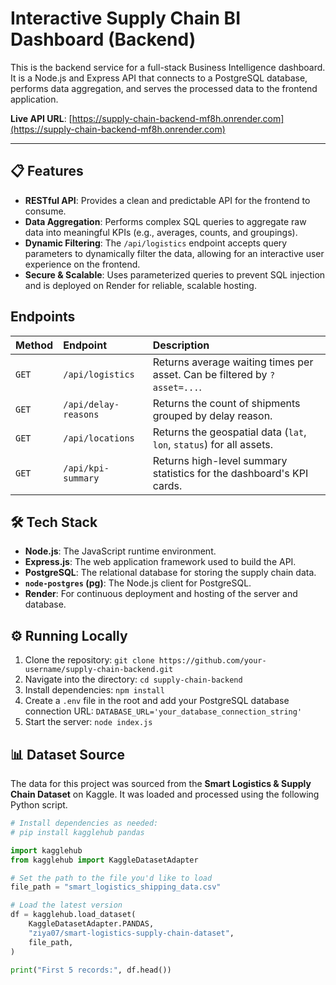 # Interactive Supply Chain BI Dashboard (Backend)

This is the backend service for a full-stack Business Intelligence dashboard. It is a Node.js and Express API that connects to a PostgreSQL database, performs data aggregation, and serves the processed data to the frontend application.

**Live API URL**: [https://supply-chain-backend-mf8h.onrender.com](https://supply-chain-backend-mf8h.onrender.com)

---

## 📋 Features

* **RESTful API**: Provides a clean and predictable API for the frontend to consume.
* **Data Aggregation**: Performs complex SQL queries to aggregate raw data into meaningful KPIs (e.g., averages, counts, and groupings).
* **Dynamic Filtering**: The `/api/logistics` endpoint accepts query parameters to dynamically filter the data, allowing for an interactive user experience on the frontend.
* **Secure & Scalable**: Uses parameterized queries to prevent SQL injection and is deployed on Render for reliable, scalable hosting.

## Endpoints

| Method | Endpoint                    | Description                                                              |
| :----- | :-------------------------- | :----------------------------------------------------------------------- |
| `GET`  | `/api/logistics`            | Returns average waiting times per asset. Can be filtered by `?asset=...`. |
| `GET`  | `/api/delay-reasons`        | Returns the count of shipments grouped by delay reason.                  |
| `GET`  | `/api/locations`            | Returns the geospatial data (`lat`, `lon`, `status`) for all assets.     |
| `GET`  | `/api/kpi-summary`          | Returns high-level summary statistics for the dashboard's KPI cards.     |


## 🛠️ Tech Stack

* **Node.js**: The JavaScript runtime environment.
* **Express.js**: The web application framework used to build the API.
* **PostgreSQL**: The relational database for storing the supply chain data.
* **`node-postgres` (pg)**: The Node.js client for PostgreSQL.
* **Render**: For continuous deployment and hosting of the server and database.

## ⚙️ Running Locally

1.  Clone the repository:
    `git clone https://github.com/your-username/supply-chain-backend.git`
2.  Navigate into the directory:
    `cd supply-chain-backend`
3.  Install dependencies:
    `npm install`
4.  Create a `.env` file in the root and add your PostgreSQL database connection URL:
    `DATABASE_URL='your_database_connection_string'`
5.  Start the server:
    `node index.js`

## 📊 Dataset Source

The data for this project was sourced from the **Smart Logistics & Supply Chain Dataset** on Kaggle. It was loaded and processed using the following Python script.

```python
# Install dependencies as needed:
# pip install kagglehub pandas

import kagglehub
from kagglehub import KaggleDatasetAdapter

# Set the path to the file you'd like to load
file_path = "smart_logistics_shipping_data.csv"

# Load the latest version
df = kagglehub.load_dataset(
    KaggleDatasetAdapter.PANDAS,
    "ziya07/smart-logistics-supply-chain-dataset",
    file_path,
)

print("First 5 records:", df.head())
```
